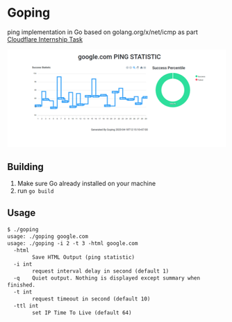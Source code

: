 # Goping

ping implementation in Go based on golang.org/x/net/icmp as part [Cloudflare Internship Task](https://github.com/cloudflare-internship-2020/internship-application-systems)

![HTML Output example](output-example/html-output-example.png)

## Building

1. Make sure Go already installed on your machine
2. run `go build`

## Usage

```
$ ./goping
usage: ./goping google.com
usage: ./goping -i 2 -t 3 -html google.com
  -html
    	Save HTML Output (ping statistic)
  -i int
    	request interval delay in second (default 1)
  -q	Quiet output. Nothing is displayed except summary when finished.
  -t int
    	request timeout in second (default 10)
  -ttl int
    	set IP Time To Live (default 64)
```
